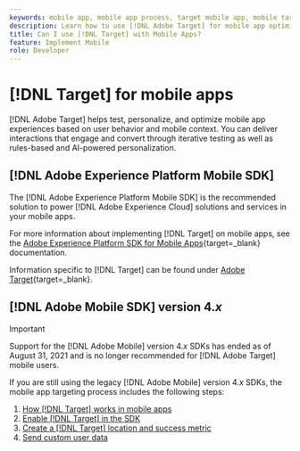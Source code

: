 ```yaml
---
keywords: mobile app, mobile app process, target mobile app, mobile target locations, mobile app success metrics
description: Learn how to use [!DNL Adobe Target] for mobile app optimization and personalization, with iterative testing and rules-based and AI-powered personalization.
title: Can I use [!DNL Target] with Mobile Apps?
feature: Implement Mobile
role: Developer
---
```

# [!DNL Target] for mobile apps

[!DNL Adobe Target] helps test, personalize, and optimize mobile app experiences based on user behavior and mobile context. You can deliver interactions that engage and convert through iterative testing as well as rules-based and AI-powered personalization.

## [!DNL Adobe Experience Platform Mobile SDK]

The [!DNL Adobe Experience Platform Mobile SDK] is the recommended solution to power [!DNL Adobe Experience Cloud] solutions and services in your mobile apps.

For more information about implementing [!DNL Target] on mobile apps, see the [Adobe Experience Platform SDK for Mobile Apps](https://developer.adobe.com/client-sdks/documentation/){target=_blank} documentation.

Information specific to [!DNL Target] can be found under [Adobe Target](https://developer.adobe.com/client-sdks/documentation/adobe-target/){target=_blank}.

## [!DNL Adobe Mobile SDK] version 4.*x*

>[!IMPORTANT]
>
>Support for the [!DNL Adobe Mobile] version 4.*x* SDKs has ended as of August 31, 2021 and is no longer recommended for [!DNL Adobe Target] mobile users.

If you are still using the legacy [!DNL Adobe Mobile] version 4.*x* SDKs, the mobile app targeting process includes the following steps:

1. [How [!DNL Target] works in mobile apps](/help/dev/implement/mobile/how-target-works-mobile-apps.md)
1. [Enable [!DNL Target] in the SDK](/help/dev/implement/mobile/enable-target-in-sdk.md)
1. [Create a [!DNL Target] location and success metric](/help/dev/implement/mobile/mobile-create-location-and-metric.md)
1. [Send custom user data](/help/dev/implement/mobile/mobile-custom-user-data.md)
